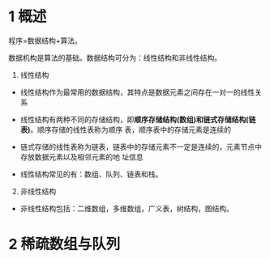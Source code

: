 # 1 概述

程序=数据结构+算法。

数据机构是算法的基础。数据结构可分为：线性结构和非线性结构。

1. 线性结构

* 线性结构作为最常用的数据结构，其特点是数据元素之间存在一对一的线性关系 

* 线性结构有两种不同的存储结构，即**顺序存储结构(数组)**和**链式存储结构(链表)**。顺序存储的线性表称为顺序
  表，顺序表中的存储元素是连续的

* 链式存储的线性表称为链表，链表中的存储元素不一定是连续的，元素节点中存放数据元素以及相邻元素的地
  址信息

* 线性结构常见的有：数组、队列、链表和栈。

2. 非线性结构

* 非线性结构包括：二维数组，多维数组，广义表，树结构，图结构。

# 2 稀疏数组与队列







​	  